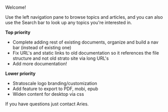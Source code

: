 Welcome!

Use the left navigation pane to browse topics and articles, and you can also use the Search bar to look up any topics you're interested in.


**Top priority**

 - Complete adding rest of existing documents, organize and build a nav bar (instead of existing one)
 - Fix URL's and static links to old documentation so it references the file structure and not old strato site via long URL's
 - Add more documentation!

**Lower priority**

 - Stratoscale logo branding/customization 
 - Add feature to export to PDF, mobi, epub
 - Widen content for desktop via css


If you have questions just contact Aries.